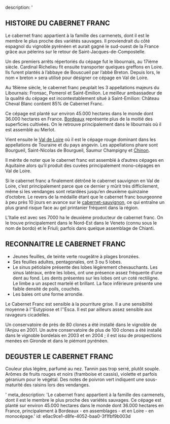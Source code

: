 description: '<h2 class="text-base md:text-lg">HISTOIRE DU CABERNET FRANC</h2><p>Le cabernet franc appartient à la famille des carmenets, dont il est le membre le plus proche des variétés sauvages. Il proviendrait du côté espagnol du vignoble pyrénéen et aurait gagné le sud-ouest de la France grâce aux pèlerins sur le retour de Saint-Jacques-de-Compostelle. </p><p>Un des premiers arrêts répertoriés du cépage fut le libournais, au 17ième siècle. Cardinal Richelieu fit ensuite transporter quelques greffons en Loire. Ils furent plantés à l’abbaye de Bouscueil par l’abbé Breton. Depuis lors, le nom « breton » sera utilisé pour désigner ce cépage en Val de Loire. </p><p>Au 18ième siècle, le cabernet franc peuplait les 3 appellations majeurs du Libournais: Fronsac, Pomerol et Saint-Emilion. Le meilleur ambassadeur de la qualité du cépage est incontestablement situé à Saint-Emilion: Château Cheval Blanc contient 85% de Cabernet Franc.</p><p>Ce cépage est planté sur environ 45.000 hectares dans le monde dont 36.000 hectares en France.&nbsp;<a href="/fr/region/bordeaux">Bordeaux</a>&nbsp;représente plus de la moitié des superficies cultivées. On le retrouve principalement dans le libournais où il est assemblé au Merlot.  </p><p>Vient ensuite le&nbsp;<a href="/fr/region/loire">Val de Loire</a>&nbsp;où il est le cépage rouge dominant dans les appellations de Touraine et du pays angevin. Les appellations phare sont Bourgueil, Saint-Nicolas de Bourgueil, Saumur Champigny et <a href="/fr/region/chinon">Chinon</a>.</p><p>Il mérite de noter que le cabernet franc est assemblé à d’autres cépages en Aquitaine alors qu’il produit des cuvées principalement mono-cépages en Val de Loire.</p><p>Si le cabernet franc a finalement détrôné le cabernet sauvignon en Val de Loire, c’est principalement parce que ce dernier y mûrit très difficilement, même si les vendanges sont retardées jusqu’en deuxième quinzaine d’octobre. Le revers de la médaille étant que le cabernet franc bourgeonne à peu près 10 jours en avance sur le&nbsp;<a href="/fr/grape/cabernet-sauvignon">cabernet-sauvignon</a>, ce qui entraîne un plus grand risque face au gel printanier fréquent dans la région.</p><p>L’Italie est avec ses 7000 ha le deuxième producteur de cabernet franc. On le trouve principalement dans le Nord-Est dans le Veneto (connu sous le nom de bordo) et le Friuli; parfois dans quelque assemblage de Chianti.</p><h2 class="text-base md:text-lg">RECONNAITRE LE CABERNET FRANC</h2><ul><li>Jeunes feuilles, de teinte verte rougeâtre à plages bronzées. </li><li>Ses feuilles adultes, pentagonales, ont 3 ou 5 lobes. </li><li>Le sinus pétiolaire présente des lobes légèrement chevauchants.&nbsp;Les sinus latéraux, entre les lobes, ont une présence assez fréquente d’une dent au fond. Les dents présentes sur les lobes ont un coté rectiligne. Le limbe a un aspect martelé et brillant. La face inférieure présente une faible densité de poils, couchés. </li><li>Les baies ont une forme arrondie.</li></ul><p>Le Cabernet Franc est sensible à la pourriture grise. Il a une sensibilité moyenne à l''Eutypiose et l''Esca. Il est par ailleurs assez sensible aux ravageurs cicadelles.</p><p>Un conservatoire de près de 80 clones a été installé dans le vignoble de l’Anjou en 2001. Un autre conservatoire de plus de 100 clones a été installé dans le vignoble bordelais en 2003 et en 2004 ; il est issu de prospections menées en Gironde et dans le piémont pyrénéen.</p><h2 class="text-base md:text-lg">DEGUSTER LE CABERNET FRANC</h2><p>Couleur plus légère, parfumé au nez. Tannin pas trop serré, plutôt souple. Arômes de fruits rouges et noirs (framboise et cassis), violette et parfois géranium pour le végétal. Des notes de poivron vert indiquent une sous-maturité des raisins lors des vendanges.</p>'
meta_description: 'Le cabernet franc appartient à la famille des carmenets, dont il est le membre le plus proche des variétés sauvages. Ce cépage est planté sur environ 45.000 hectares dans le monde dont 36.000 hectares en France, principalement à Bordeaux - en assemblages - et en Loire - en monocépage.'
id: e6ac9ce1-d8fe-4052-baa0-3f1fbf9b003d
